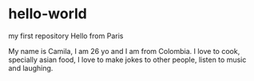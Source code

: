 # hello-world
my first repository
Hello from Paris

My name is Camila, I am 26 yo and I am from Colombia. I love to cook, specially asian food, I love to make jokes to other people, listen to music and laughing. 
